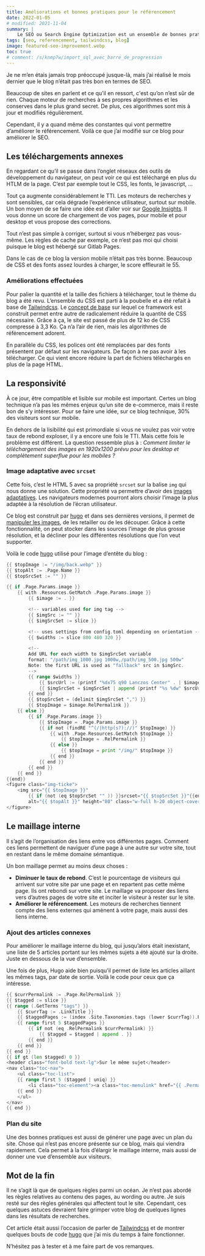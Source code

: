 ```yaml
---
title: Améliorations et bonnes pratiques pour le référencement
date: 2022-01-05
# modified: 2021-11-04
summary: |
    Le SEO ou Search Engine Optimization est un ensemble de bonnes pratique pour que son site remonte plus haut dans les résultats des moteurs de recherche tel que Google ou autre. Chaque moteur de recherche a ses propres algorithmes et les garde secret.
tags: [seo, referencement, tailwindcss, blog]
image: featured-seo-improvement.webp
toc: true
# comment: /s/knmp7w/import_sql_avec_barre_de_progression
---
```


Je ne m’en étais jamais trop préoccupé jusque-là, mais j’ai réalisé le mois dernier que le blog n’était pas très bon en termes de <accr title="Search Engine Optimization">SEO</accr>.

Beaucoup de sites en parlent et ce qu’il en ressort, c'est qu’on n’est sûr de rien. Chaque moteur de recherches à ses propres algorithmes et les conserves dans le plus grand secret. De plus, ces algorithmes sont mis à jour et modifiés régulièrement. 

Cependant, il y a quand même des constantes qui vont permettre d’améliorer le référencement. Voilà ce que j’ai modifié sur ce blog pour améliorer le <accr title="Search Engine Optimization">SEO</accr>.

## Les téléchargements annexes

En regardant ce qu’il se passe dans l’onglet réseaux des outils de développement du navigateur, on peut voir ce qui est téléchargé en plus du HTLM de la page. C’est par exemple tout le CSS, les fonts, le javascript, ...

Tout ça augmente considérablement le <accr title="Time To Interactive">TTI</accr>. Les moteurs de recherches y sont sensibles, car cela dégrade l’expérience utilisateur, surtout sur mobile. Un bon moyen de se faire une idée est d’aller voir sur [Google Insights](https://pagespeed.web.dev/report?url=https%3A%2F%2Fblog.ght1pc9kc.fr%2F&hl=fr). Il vous donne un score de chargement de vos pages, pour mobile et pour desktop et vous propose des corrections.

Tout n’est pas simple à corriger, surtout si vous n’hébergez pas vous-même. Les règles de cache par exemple, ce n’est pas moi qui choisi puisque le blog est hébergé sur Gitlab Pages.

Dans le cas de ce blog la version mobile n’était pas très bonne. Beaucoup de CSS et des fonts assez lourdes à charger, le score effleurait le 55.

### Améliorations effectuées

Pour palier la quantité et la taille des fichiers à télécharger, tout le thème du blog a été revu. L’ensemble du CSS est parti à la poubelle et a été refait à base de [Tailwindcss](https://tailwindcss.com/). Le [concept de base](https://tailwindcss.com/docs/utility-first) sur lequel ce framework est construit permet entre autre de radicalement réduire la quantité de CSS nécessaire. Grâce à ça, le site est passé de plus de 12 ko de CSS compressé à 3,3 Ko. Ça n’a l’air de rien, mais les algorithmes de référencement adorent.

En parallèle du CSS, les polices ont été remplacées par des fonts présentent par défaut sur les navigateurs. De façon à ne pas avoir à les télécharger. Ce qui vient encore réduire la part de fichiers téléchargés en plus de la page HTML.

## La responsivité

À ce jour, être compatible et lisible sur mobile est important. Certes un blog technique n’a pas les mêmes enjeux qu’un site de e-commerce, mais il reste bon de s’y intéresser. Pour se faire une idée, sur ce blog technique, 30% des visiteurs sont sur mobile.

En dehors de la lisibilité qui est primordiale si vous ne voulez pas voir votre taux de rebond exploser, il y a encore une fois le <accr title="Time To Interactive">TTI</accr>. Mais cette fois le problème est différent. La question ressemble plus à : *Comment limiter le téléchargement des images en 1920x1200 prévu pour les desktop et complètement superflue pour les mobiles ?*

### Image adaptative avec `srcset`

Cette fois, c’est le HTML 5 avec sa propriété `srcset` sur la balise `img` qui nous donne une solution. Cette propriété va permettre d’avoir des [images adaptatives](https://developer.mozilla.org/fr/docs/Learn/HTML/Multimedia_and_embedding/Responsive_images). Les navigateurs modernes pourront alors choisir l’image la plus adaptée à la résolution de l’écran utilisateur.

Ce blog est construit par [hugo](https://gohugo.io/) et dans ses dernières versions, il permet de [manipuler les images](https://gohugo.io/content-management/image-processing/), de les retailler ou de les découper. Grâce à cette fonctionnalité, on peut stocker dans les sources l’image de plus grosse résolution, et la décliner pour les différentes résolutions que l’on veut supporter.

Voilà le code [hugo](https://gohugo.io/) utilisé pour l’image d’entête du blog :

``` go
{{ $topImage := "/img/back.webp" }}
{{ $topAlt := .Page.Name }}
{{ $topSrcSet := "" }}

{{ if .Page.Params.image }}
    {{ with .Resources.GetMatch .Page.Params.image }}
        {{ $image := . }}

        <!-- variables used for img tag -->
        {{ $imgSrc := "" }}
        {{ $imgSrcSet := slice }}

        <!-- uses settings from config.toml depending on orientation -->
        {{ $widths := slice 800 480 320 }}

        <!--
        Add URL for each width to $imgSrcSet variable
        format: "/path/img_1000.jpg 1000w,/path/img_500.jpg 500w"
        Note: the first URL is used as "fallback" src in $imgSrc.
        -->
        {{ range $widths }}
            {{ $srcUrl := (printf "%dx75 q90 Lanczos Center" . | $image.Fill).RelPermalink }}
            {{ $imgSrcSet = $imgSrcSet | append (printf "%s %dw" $srcUrl .) }}
        {{ end }}
        {{ $topSrcSet = (delimit $imgSrcSet ",") }}
        {{ $topImage = $image.RelPermalink }}
    {{ else }}
        {{ if .Page.Params.image }}
            {{ $topImage = .Page.Params.image }}
            {{ if not (findRE "^(/|http(s?)://)" $topImage) }}
                {{ with .Page.Resources.GetMatch $topImage }}
                    {{ $topImage = .RelPermalink }}
                {{ else }}
                    {{ $topImage = print "/img/" $topImage }}
                {{ end }}
            {{ end }}
        {{ end }}
    {{ end }}
{{end}}
<figure class="img-ticke">
    <img src="{{ $topImage }}" 
        {{ if (not (eq $topSrcSet "" )) }}srcset="{{ $topSrcSet }}"{{end}} 
        alt="{{ $topAlt }}" height="80" class="w-full h-20 object-cover" />
</figure>
```

## Le maillage interne

Il s’agit de l’organisation des liens entre vos différentes pages. Comment ces liens permettent de naviguer d’une page à une autre sur votre site, tout en restant dans le même domaine sémantique.

Un bon maillage permet au moins deux choses :

* **Diminuer le taux de rebond**. C’est le pourcentage de visiteurs qui arrivent sur votre site par une page et en repartent pas cette même page. Ils ont rebondi sur votre site. Le maillage va proposer des liens vers d’autres pages de votre site et inciter le visiteur à rester sur le site.
* **Améliorer le référencement**. Les moteurs de recherches tiennent compte des liens externes qui amènent à votre page, mais aussi des liens interne. 

### Ajout des articles connexes

Pour améliorer le maillage interne du blog, qui jusqu’alors était inexistant, une liste de 5 articles portant sur les mêmes sujets a été ajouté sur la droite. Juste en dessous de la vue d’ensemble.

Une fois de plus, Hugo aide bien puisqu’il permet de liste les articles aillant les mêmes tags, par date de sortie. Voilà le code pour ceux que ça intéresse.

```go
{{ $currPermalink := .Page.RelPermalink }}
{{ $tagged := slice }}
{{ range (.GetTerms "tags") }}
    {{ $currTag := .LinkTitle }}
    {{ $taggedPages := (index .Site.Taxonomies.tags (lower $currTag)).Pages }}
    {{ range first 5 $taggedPages }}
        {{ if not (eq .RelPermalink $currPermalink) }}
            {{ $tagged = $tagged | append . }}
        {{ end }}
    {{ end }}
{{ end }}
{{ if gt (len $tagged) 0 }}
<header class="font-bold text-lg">Sur le même sujet</header>
<nav class="toc-nav">
    <ul class="toc-list">
    {{ range first 5 ($tagged | uniq) }}
        <li class="toc-element"><a class="toc-menulink" href="{{ .Permalink }}">{{ .LinkTitle }}</a></li>
    {{ end }}
    </ul>
</nav>
{{ end }}
```

### Plan du site

Une des bonnes pratiques est aussi de générer une page avec un plan du site. Chose qui n’est pas encore présente sur ce blog, mais qui viendra rapidement. Cela permet à la fois d’élargir le maillage interne, mais aussi de donner une vue d’ensemble aux visiteurs.

## Mot de la fin

Il ne s’agit là que de quelques règles parmi un océan. Je n’est pas abordé les règles relatives au contenu des pages, au wording ou autre. Je suis resté sur des règles générales qui affectent tout le site. Cependant, ces quelques astuces devraient faire grimper votre blog de quelques lignes dans les résultats de recherches.

Cet article était aussi l’occasion de parler de [Tailwindcss](https://tailwindcss.com/) et de montrer quelques bouts de code [hugo](https://gohugo.io/) que j’ai mis du temps à faire fonctionner.

N’hésitez pas à tester et à me faire part de vos remarques.